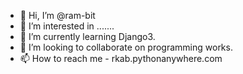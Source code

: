 - 👋 Hi, I’m @ram-bit
- 👀 I’m interested in .......
- 🌱 I’m currently learning Django3.
- 💞️ I’m looking to collaborate on programming works.
- 📫 How to reach me - rkab.pythonanywhere.com

<!---
ram-bit/ram-bit is a ✨ special ✨ repository because its `README.md` (this file) appears on your GitHub profile.
You can click the Preview link to take a look at your changes.
--->
